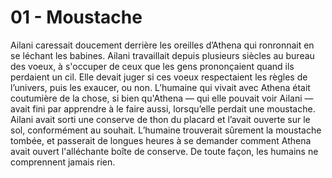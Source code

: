 # 01 - Moustache

Ailani caressait doucement derrière les oreilles d’Athena qui ronronnait en se léchant les babines. Ailani travaillait depuis plusieurs siècles au bureau des voeux, à s'occuper de ceux que les gens prononçaient quand ils perdaient un cil. Elle devait juger si ces voeux respectaient les règles de l’univers, puis les exaucer, ou non. L’humaine qui vivait avec Athena était coutumière de la chose, si bien qu'Athena — qui elle pouvait voir Ailani — avait fini par apprendre à le faire aussi, lorsqu’elle perdait une moustache. Ailani avait sorti une conserve de thon du placard et l’avait ouverte sur le sol, conformément au souhait. L’humaine trouverait sûrement la moustache tombée, et passerait de longues heures à se demander comment Athena avait ouvert l'alléchante boîte de conserve. De toute façon, les humains ne comprennent jamais rien.
